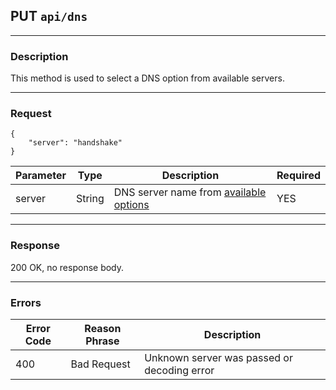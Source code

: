 ## PUT `api/dns`

---

### Description

This method is used to select a DNS option from available servers.

---

### Request


```
{
    "server": "handshake"
}
```

| Parameter   | Type           | Description                                                | Required |
|-------------|----------------|------------------------------------------------------------|----------|
| server      |  String        | DNS server name from [available options](api/dns/GET_dns)  | YES      |

---

### Response

200 OK, no response body.

---

### Errors

| Error Code | Reason Phrase      | Description                                       |
|------------|--------------------| --------------------------------------------------|
| 400        | Bad Request        | Unknown server was passed or decoding error       |
